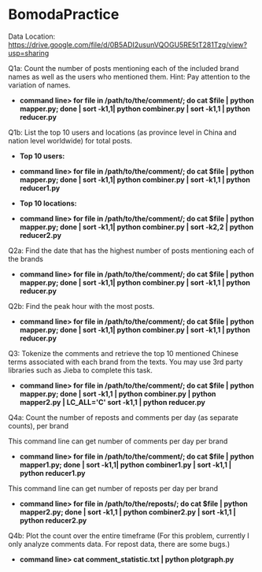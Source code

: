 # BomodaPractice

Data Location:
https://drive.google.com/file/d/0B5ADI2usunVQOGU5RE5tT281Tzg/view?usp=sharing

Q1a:
Count the number of posts mentioning each of the included brand names as well as the users who mentioned them. Hint: Pay attention to the variation of names. 

* **command line> for file in /path/to/the/comment/; do cat $file | python mapper.py; done | sort -k1,1| python combiner.py | sort -k1,1 | python reducer.py**

Q1b:
List the top 10 users and locations (as province level in China and nation level worldwide) for total posts.

* **Top 10 users:**
* **command line> for file in /path/to/the/comment/; do cat $file | python mapper.py; done | sort -k1,1| python combiner.py | sort -k1,1 | python reducer1.py**

* **Top 10 locations:**
* **command line> for file in /path/to/the/comment/; do cat $file | python mapper.py; done | sort -k1,1| python combiner.py | sort -k2,2 | python reducer2.py**

Q2a:
Find the date that has the highest number of posts mentioning each of the brands

* **command line> for file in /path/to/the/comment/; do cat $file | python mapper.py; done | sort -k1,1| python combiner.py | sort -k1,1 | python reducer.py**

Q2b:
Find the peak hour with the most posts.

* **command line> for file in /path/to/the/comment/; do cat $file | python mapper.py; done | sort -k1,1| python combiner.py | sort -k1,1 | python reducer.py**

Q3:
Tokenize the comments and retrieve the top 10 mentioned Chinese terms associated with each brand from the texts. You may use 3rd party libraries such as Jieba to complete this task.

* **command line> for file in /path/to/the/comment/; do cat $file | python mapper.py; done | sort -k1,1 | python combiner.py | python mapper2.py | LC_ALL='C' sort -k1,1 | python reducer.py**

Q4a: 
Count the number of reposts and comments per day (as separate counts), per brand

This command line can get number of comments per day per brand

* **command line> for file in /path/to/the/comment/; do cat $file | python mapper1.py; done | sort -k1,1| python combiner1.py | sort -k1,1 | python reducer1.py**

This command line can get number of reposts per day per brand

* **command line> for file in /path/to/the/reposts/; do cat $file | python mapper2.py; done | sort -k1,1 | python combiner2.py | sort -k1,1 | python reducer2.py**

Q4b: Plot the count over the entire timeframe (For this problem, currently I only analyze comments data. For repost data, there are some bugs.)

* **command line> cat comment_statistic.txt | python plotgraph.py**


